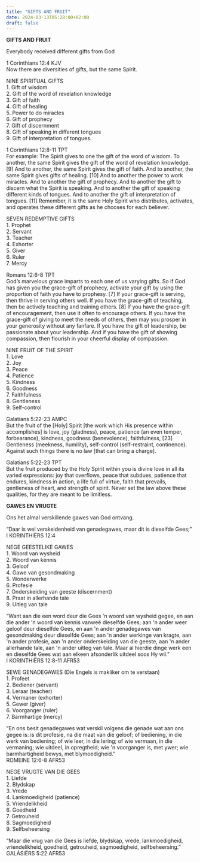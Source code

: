 ```yaml
---
title: "GIFTS AND FRUIT"
date: 2024-03-13T05:28:00+02:00
draft: false
---
```

<html>
 <head></head>
 <body>
  <p><strong>GIFTS AND FRUIT</strong></p>
  <p>Everybody received different gifts from God</p>
  <p>1 Corinthians 12:4 KJV<br>Now there are diversities of gifts, but the same Spirit.</p>
  <p>NINE SPIRITUAL GIFTS&nbsp;<br>1. Gift of wisdom<br>2. Gift of the word of revelation knowledge<br>3. Gift of faith<br>4. Gift of healing<br>5. Power to do miracles<br>6. Gift of prophecy<br>7. Gift of discernment<br>8. Gift of speaking in different tongues<br>9. Gift of interpretation of tongues.</p>
  <p>1 Corinthians 12:8-11 TPT<br>For example: The Spirit gives to one the gift of the word of wisdom. To another, the same Spirit gives the gift of the word of revelation knowledge. [9] And to another, the same Spirit gives the gift of faith. And to another, the same Spirit gives gifts of healing. [10] And to another the power to work miracles. And to another the gift of prophecy. And to another the gift to discern what the Spirit is speaking. And to another the gift of speaking different kinds of tongues. And to another the gift of interpretation of tongues. [11] Remember, it is the same Holy Spirit who distributes, activates, and operates these different gifts as he chooses for each believer.</p>
  <p>SEVEN REDEMPTIVE GIFTS<br>1. Prophet<br>2. Servant<br>3. Teacher<br>4. Exhorter<br>5. Giver<br>6. Ruler<br>7. Mercy</p>
  <p>Romans 12:6-8 TPT<br>God’s marvelous grace imparts to each one of us varying gifts. So if God has given you the grace-gift of prophecy, activate your gift by using the proportion of faith you have to prophesy. [7] If your grace-gift is serving, then thrive in serving others well. If you have the grace-gift of teaching, then be actively teaching and training others. [8] If you have the grace-gift of encouragement, then use it often to encourage others. If you have the grace-gift of giving to meet the needs of others, then may you prosper in your generosity without any fanfare. If you have the gift of leadership, be passionate about your leadership. And if you have the gift of showing compassion, then flourish in your cheerful display of compassion.</p>
  <p>NINE FRUIT OF THE SPIRIT<br>1. Love<br>2. Joy<br>3. Peace<br>4. Patience<br>5. Kindness<br>6. Goodness<br>7. Faithfulness<br>8. Gentleness<br>9. Self-control</p>
  <p>Galatians 5:22-23 AMPC<br>But the fruit of the [Holy] Spirit [the work which His presence within accomplishes] is love, joy (gladness), peace, patience (an even temper, forbearance), kindness, goodness (benevolence), faithfulness, [23] Gentleness (meekness, humility), self-control (self-restraint, continence). Against such things there is no law [that can bring a charge].</p>
  <p>Galatians 5:22-23 TPT<br>But the fruit produced by the Holy Spirit within you is divine love in all its varied expressions: joy that overflows, peace that subdues, patience that endures, kindness in action, a life full of virtue, faith that prevails, gentleness of heart, and strength of spirit. Never set the law above these qualities, for they are meant to be limitless.</p>
  <p><strong>GAWES EN VRUGTE</strong></p>
  <p>Ons het almal verskillende gawes van God ontvang.</p>
  <p>“Daar is wel verskeidenheid van genadegawes, maar dit is dieselfde Gees;”<br>‭‭I KORINTHIËRS‬ ‭12‬:‭4‬</p>
  <p>NEGE GEESTELIKE GAWES<br>1. Woord van wysheid<br>2. Woord van kennis<br>3. Geloof<br>4. Gawe van gesondmaking<br>5. Wonderwerke<br>6. Profesie<br>7. Onderskeiding van geeste (discernment)<br>8. Praat in allerhande tale<br>9. Uitleg van tale</p>
  <p>“Want aan die een word deur die Gees 'n woord van wysheid gegee, en aan die ander 'n woord van kennis vanweë dieselfde Gees; aan 'n ander weer geloof deur dieselfde Gees, en aan 'n ander genadegawes van gesondmaking deur dieselfde Gees; aan 'n ander werkinge van kragte, aan 'n ander profesie, aan 'n ander onderskeiding van die geeste, aan 'n ander allerhande tale, aan 'n ander uitleg van tale. Maar al hierdie dinge werk een en dieselfde Gees wat aan elkeen afsonderlik uitdeel soos Hy wil.”<br>‭‭I KORINTHIËRS‬ ‭12‬:‭8‬-‭11‬ ‭AFR53‬‬</p>
  <p>SEWE GENADEGAWES (Die Engels is makliker om te verstaan)<br>1. Profeet<br>2. Bediener (servant)<br>3. Leraar (teacher)<br>4. Vermaner (exhorter)<br>5. Gewer (giver)<br>6. Voorganger (ruler)<br>7. Barmhartige (mercy)</p>
  <p>“En ons besit genadegawes wat verskil volgens die genade wat aan ons gegee is: is dit profesie, na die maat van die geloof; of bediening, in die werk van bediening; of wie leer, in die lering; of wie vermaan, in die vermaning; wie uitdeel, in opregtheid; wie 'n voorganger is, met ywer; wie barmhartigheid bewys, met blymoedigheid.”<br>‭‭ROMEINE‬ ‭12‬:‭6‬-‭8‬ ‭AFR53‬‬</p>
  <p>NEGE VRUGTE VAN DIE GEES<br>1. Liefde<br>2. Blydskap<br>3. Vrede<br>4. Lankmoedigheid (patience)<br>5. Vriendelikheid<br>6. Goedheid<br>7. Getrouheid<br>8. Sagmoedigheid<br>9. Selfbeheersing</p>
  <p>“Maar die vrug van die Gees is liefde, blydskap, vrede, lankmoedigheid, vriendelikheid, goedheid, getrouheid, sagmoedigheid, selfbeheersing.”<br>‭‭GALÁSIËRS‬ ‭5‬:‭22‬ ‭AFR53‬‬<br>&nbsp;</p>
 </body>
</html>